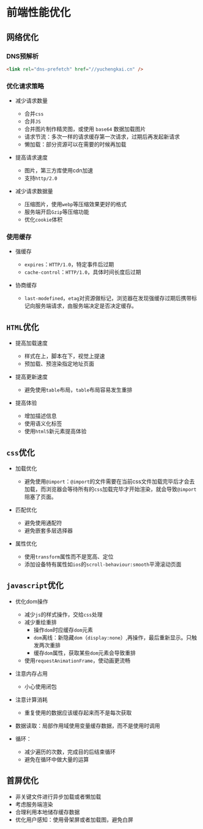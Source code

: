 # 前端性能优化

## 网络优化

### DNS预解析
```HTML
<link rel="dns-prefetch" href="//yuchengkai.cn" />
```

### 优化请求策略
- 减少请求数量
  - 合并`css`
  - 合并`JS`
  - 合并图片制作精灵图，或使用 `base64` 数据加载图片
  - 请求节流：多次一样的请求缓存第一次请求，过期后再发起新请求
  - 懒加载：部分资源可以在需要的时候再加载

- 提高请求速度
  - 图片，第三方库使用cdn加速
  - 支持`http/2.0`

- 减少请求数据量
  - 压缩图片，使用`webp`等压缩效果更好的格式
  - 服务端开启`Gzip`等压缩功能
  - 优化`cookie`体积


### 使用缓存
- 强缓存
  - `expires`：`HTTP/1.0`，特定事件后过期
  - `cache-control`：`HTTP/1.0`，具体时间长度后过期

- 协商缓存
  - `last-modefined`，`etag`对资源做标记，浏览器在发现强缓存过期后携带标记向服务端请求，由服务端决定是否决定缓存。


## `HTML`优化
- 提高加载速度
  - 样式在上，脚本在下，视觉上提速
  - 预加载、预渲染指定地址页面

- 提高更新速度
  - 避免使用`table`布局，`table`布局容易发生重排

- 提高体验
  - 增加描述信息
  - 使用语义化标签
  - 使用`html5`新元素提高体验

## `css`优化
- 加载优化
  - 避免使用`@import`：`@import`的文件需要在当前css文件加载完毕后才会去加载，而浏览器会等待所有的`css`加载完毕才开始渲染，就会导致`@import`阻塞了页面。

- 匹配优化
  - 避免使用通配符
  - 避免嵌套多层选择器

- 属性优化
  - 使用`transform`属性而不是宽高、定位
  - 添加设备特有属性如`ios`的`scroll-behaviour:smooth`平滑滚动页面

## `javascript`优化
- 优化dom操作
  - 减少`js`的样式操作，交给`css`处理
  - 减少重绘重排
    - 操作`dom`时应缓存`dom`元素
    - `dom`离线：新隐藏`dom`（`display:none`）,再操作，最后重新显示。只触发两次重排
    - 缓存`dom`属性，获取某些`dom`元素会导致重排
  - 使用`requestAnimationFrame`，使动画更流畅

- 注意内存占用
  - 小心使用闭包

- 注意计算消耗
  - 重复使用的数据应该缓存起来而不是每次获取

- 数据读取：局部作用域使用变量缓存数据，而不是使用时调用
- 循环：
  - 减少遍历的次数，完成目的后结束循环
  - 避免在循环中做大量的运算

## 首屏优化
- 非关键文件进行异步加载或者懒加载
- 考虑服务端渲染
- 合理利用本地储存缓存数据
- 优化用户感知：使用骨架屏或者加载图，避免白屏
